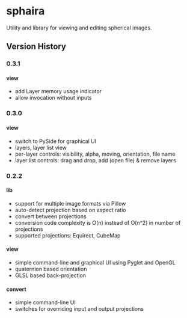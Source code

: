 sphaira
=======

Utility and library for viewing and editing spherical images.

## Version History

### 0.3.1

#### view

- add Layer memory usage indicator
- allow invocation without inputs

### 0.3.0

#### view

- switch to PySide for graphical UI
- layers, layer list view
- per-layer controls: visibility, alpha, moving, orientation, file name
- layer list controls: drag and drop, add (open file) & remove layers

### 0.2.2

#### lib

- support for multiple image formats via Pillow
- auto-detect projection based on aspect ratio
- convert between projections
- conversion code complexity is O(n) instead of O(n^2) in number of projections
- supported projections: Equirect, CubeMap

#### view

- simple command-line and graphical UI using Pyglet and OpenGL
- quaternion based orientation
- GLSL based back-projection

#### convert

- simple command-line UI
- switches for overriding input and output projections
